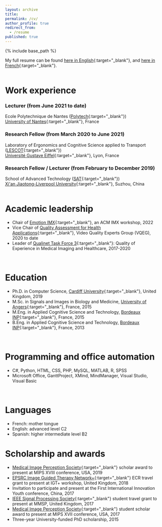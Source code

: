 ```yaml
---
layout: archive
title:
permalink: /cv/
author_profile: true
redirect_from:
  - /resume
published: true
---
```

{% include base_path %}

My full resume can be found [here in English](/files/LEVEQUE_CV_Eng.pdf){:target="_blank"}, and [here in French](/files/LEVEQUE_CV_Fr.pdf){:target="_blank"}. <br />
<br />

Work experience
======
### Lecturer (from June 2021 to date) <br />
Ecole Polytechnique de Nantes ([Polytech](https://polytech.univ-nantes.fr/en){:target="_blank"}) <br />
[University of Nantes](https://english.univ-nantes.fr/){:target="_blank"}, France

### Research Fellow (from March 2020 to June 2021) <br />
Laboratory of Ergonomics and Cognitive Science applied to Transport ([LESCOT](https://lescot.univ-gustave-eiffel.fr/){:target="_blank"}) <br />
[Université Gustave Eiffel](https://www.univ-gustave-eiffel.fr/en/){:target="_blank"}, Lyon, France

### Research Fellow / Lecturer (from February to December 2019) <br />
School of Advanced Technology ([SAT](https://www.xjtlu.edu.cn/en/study/departments/school-of-advanced-technology/){:target="_blank"}) <br />
[Xi'an Jiaotong-Liverpool University](https://www.xjtlu.edu.cn/en/){:target="_blank"}, Suzhou, China  
<br />

Academic leadership
======
* Chair of [Emotion IMX](https://emotionimx.ls2n.fr/){:target="_blank"}, an ACM IMX workshop, 2022
* Vice Chair of [Quality Assessment for Health Applications](https://www.its.bldrdoc.gov/vqeg/projects/quality-assessment-for-health-applications-qah.aspx){:target="_blank"}, Video Quality Experts Group (VQEG), 2020 to date
* Leader of [Qualinet Task Force 3](http://www.qualinet.eu/index.php?option=com_content&view=article&id=46&Itemid=53){:target="_blank"}: Quality of Experience in Medical Imaging and Healthcare, 2017-2020
<br />

Education
======
* Ph.D. in Computer Science, [Cardiff University](https://www.cardiff.ac.uk/){:target="_blank"}, United Kingdom, 2019
* M.Sc. in Signals and Images in Biology and Medicine, [University of Angers](https://www.univ-angers.fr/en/){:target="_blank"}, France, 2015
* M.Eng. in Applied Cognitive Science and Technology, [Bordeaux INP](https://ensc.bordeaux-inp.fr/fr){:target="_blank"}, France, 2015
* B.Eng. in Applied Cognitive Science and Technology, [Bordeaux INP](https://ensc.bordeaux-inp.fr/fr){:target="_blank"}, France, 2013
<br />

Programming and office automation
======
* C#, Python, HTML, CSS, PHP, MySQL, MATLAB, R, SPSS
* Microsoft Office, GanttProject, XMind, MindManager, Visual Studio, Visual Basic
<br />

Languages
======
* French: mother tongue
* English: advanced level C2
* Spanish: higher intermediate level B2

Scholarship and awards
=====
*	[Medical Image Perception Society](http://mips.synchrosystems.com/){:target="_blank"} scholar award to present at MIPS XVIII conference, USA, 2019
*	[EPSRC Image Guided Therapy Network+](https://gtr.ukri.org/projects?ref=EP%2FN027078%2F1){:target="_blank"} ECR travel grant to present at IGT+ workshop, United Kingdom, 2018
*	Invitation to participate and present at the First International Innovation Youth conference, China, 2017
*	[IEEE Signal Processing Society](https://signalprocessingsociety.org/){:target="_blank"} student travel grant to present at MMSP, United Kingdom, 2017
*	[Medical Image Perception Society](http://mips.synchrosystems.com/){:target="_blank"} student scholar award to present at MIPS XVII conference, USA, 2017
*	Three-year University-funded PhD scholarship, 2015
